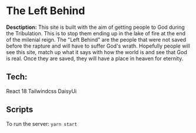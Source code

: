 # The Left Behind

**Desctiption:**
This site is built with the aim of getting people to God during the Tribulation. This is to stop them ending up in the lake of fire at the end of the milenial reign. The "Left Behind" are the people that were not saved before the rapture and will have to suffer God's wrath. Hopefully people will see this site, match up what it says with how the world is and see that God is real. Once they are saved, they will have a place in heaven for eternity.

## Tech:

React 18
Tailwindcss
DaisyUi

## Scripts

To run the server: `yarn start`
